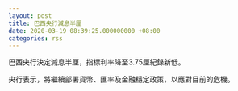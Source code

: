 ```yaml
---
layout: post
title: 巴西央行減息半厘
date: 2020-03-19 08:39:25.000000000 +08:00
categories: rss
---
```


巴西央行決定減息半厘，指標利率降至3.75厘紀錄新低。

央行表示，將繼續部署貨幣、匯率及金融穩定政策，以應對目前的危機。

